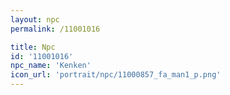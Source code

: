```yaml
---
layout: npc
permalink: /11001016

title: Npc
id: '11001016'
npc_name: 'Kenken'
icon_url: 'portrait/npc/11000857_fa_man1_p.png'
---
```

